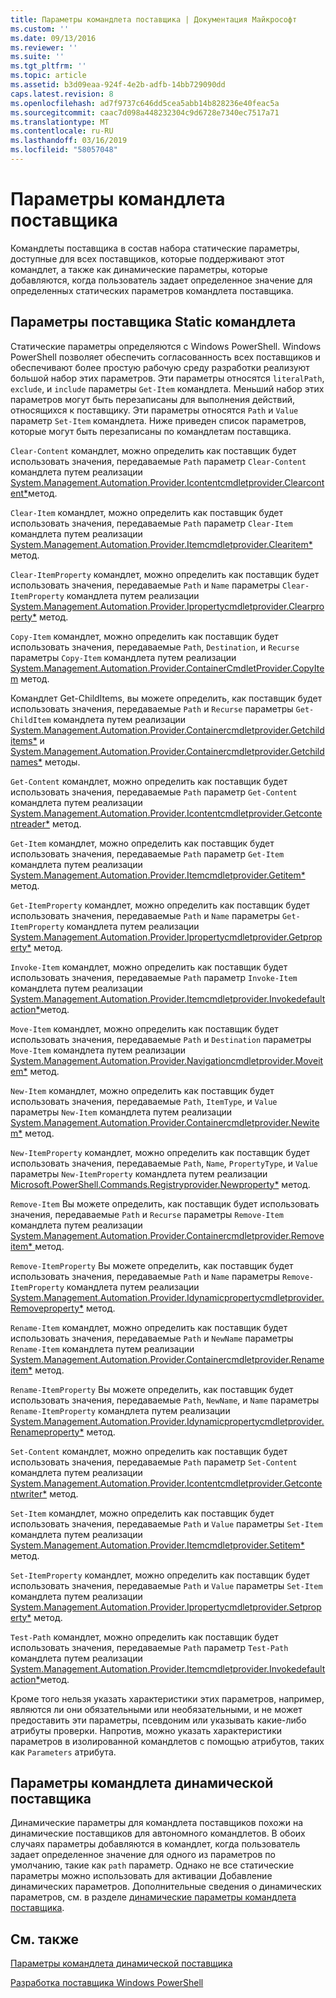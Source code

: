 ```yaml
---
title: Параметры командлета поставщика | Документация Майкрософт
ms.custom: ''
ms.date: 09/13/2016
ms.reviewer: ''
ms.suite: ''
ms.tgt_pltfrm: ''
ms.topic: article
ms.assetid: b3d09eaa-924f-4e2b-adfb-14bb729090dd
caps.latest.revision: 8
ms.openlocfilehash: ad7f9737c646dd5cea5abb14b828236e40feac5a
ms.sourcegitcommit: caac7d098a448232304c9d6728e7340ec7517a71
ms.translationtype: MT
ms.contentlocale: ru-RU
ms.lasthandoff: 03/16/2019
ms.locfileid: "58057048"
---
```

# <a name="provider-cmdlet-parameters"></a>Параметры командлета поставщика

Командлеты поставщика в состав набора статические параметры, доступные для всех поставщиков, которые поддерживают этот командлет, а также как динамические параметры, которые добавляются, когда пользователь задает определенное значение для определенных статических параметров командлета поставщика.

## <a name="provider-cmdlet-static-parameters"></a>Параметры поставщика Static командлета

Статические параметры определяются с Windows PowerShell. Windows PowerShell позволяет обеспечить согласованность всех поставщиков и обеспечивают более простую рабочую среду разработки реализуют большой набор этих параметров. Эти параметры относятся `literalPath`, `exclude`, и `include` параметры `Get-Item` командлета. Меньший набор этих параметров могут быть перезаписаны для выполнения действий, относящихся к поставщику. Эти параметры относятся `Path` и `Value` параметр `Set-Item` командлета. Ниже приведен список параметров, которые могут быть перезаписаны по командлетам поставщика.

`Clear-Content` командлет, можно определить как поставщик будет использовать значения, передаваемые `Path` параметр `Clear-Content` командлета путем реализации [System.Management.Automation.Provider.Icontentcmdletprovider.Clearcontent*](/dotnet/api/System.Management.Automation.Provider.IContentCmdletProvider.ClearContent)метод.

`Clear-Item` командлет, можно определить как поставщик будет использовать значения, передаваемые `Path` параметр `Clear-Item` командлета путем реализации [System.Management.Automation.Provider.Itemcmdletprovider.Clearitem*](/dotnet/api/System.Management.Automation.Provider.ItemCmdletProvider.ClearItem) метод.

`Clear-ItemProperty` командлет, можно определить как поставщик будет использовать значения, передаваемые `Path` и `Name` параметры `Clear-ItemProperty` командлета путем реализации [ System.Management.Automation.Provider.Ipropertycmdletprovider.Clearproperty*](/dotnet/api/System.Management.Automation.Provider.IPropertyCmdletProvider.ClearProperty) метод.

`Copy-Item` командлет, можно определить как поставщик будет использовать значения, передаваемые `Path`, `Destination`, и `Recurse` параметры `Copy-Item` командлета путем реализации [ System.Management.Automation.Provider.ContainerCmdletProvider.CopyItem](/dotnet/api/System.Management.Automation.Provider.ContainerCmdletProvider.CopyItem) метод.

Командлет Get-ChildItems, вы можете определить, как поставщик будет использовать значения, передаваемые `Path` и `Recurse` параметры `Get-ChildItem` командлета путем реализации [ System.Management.Automation.Provider.Containercmdletprovider.Getchilditems*](/dotnet/api/System.Management.Automation.Provider.ContainerCmdletProvider.GetChildItems) и [System.Management.Automation.Provider.Containercmdletprovider.Getchildnames*](/dotnet/api/System.Management.Automation.Provider.ContainerCmdletProvider.GetChildNames) методы.

`Get-Content` командлет, можно определить как поставщик будет использовать значения, передаваемые `Path` параметр `Get-Content` командлета путем реализации [System.Management.Automation.Provider.Icontentcmdletprovider.Getcontentreader*](/dotnet/api/System.Management.Automation.Provider.IContentCmdletProvider.GetContentReader) метод.

`Get-Item` командлет, можно определить как поставщик будет использовать значения, передаваемые `Path` параметр `Get-Item` командлета путем реализации [System.Management.Automation.Provider.Itemcmdletprovider.Getitem*](/dotnet/api/System.Management.Automation.Provider.ItemCmdletProvider.GetItem) метод.

`Get-ItemProperty` командлет, можно определить как поставщик будет использовать значения, передаваемые `Path` и `Name` параметры `Get-ItemProperty` командлета путем реализации [ System.Management.Automation.Provider.Ipropertycmdletprovider.Getproperty*](/dotnet/api/System.Management.Automation.Provider.IPropertyCmdletProvider.GetProperty) метод.

`Invoke-Item` командлет, можно определить как поставщик будет использовать значения, передаваемые `Path` параметр `Invoke-Item` командлета путем реализации [System.Management.Automation.Provider.Itemcmdletprovider.Invokedefaultaction*](/dotnet/api/System.Management.Automation.Provider.ItemCmdletProvider.InvokeDefaultAction)метод.

`Move-Item` командлет, можно определить как поставщик будет использовать значения, передаваемые `Path` и `Destination` параметры `Move-Item` командлета путем реализации [ System.Management.Automation.Provider.Navigationcmdletprovider.Moveitem*](/dotnet/api/System.Management.Automation.Provider.NavigationCmdletProvider.MoveItem) метод.

`New-Item` командлет, можно определить как поставщик будет использовать значения, передаваемые `Path`, `ItemType`, и `Value` параметры `New-Item` командлета путем реализации [ System.Management.Automation.Provider.Containercmdletprovider.Newitem*](/dotnet/api/System.Management.Automation.Provider.ContainerCmdletProvider.NewItem) метод.

`New-ItemProperty` командлет, можно определить как поставщик будет использовать значения, передаваемые `Path`, `Name`, `PropertyType`, и `Value` параметры `New-ItemProperty` командлета путем реализации [ Microsoft.PowerShell.Commands.Registryprovider.Newproperty*](/dotnet/api/Microsoft.PowerShell.Commands.RegistryProvider.NewProperty) метод.

`Remove-Item` Вы можете определить, как поставщик будет использовать значения, передаваемые `Path` и `Recurse` параметры `Remove-Item` командлета путем реализации [System.Management.Automation.Provider.Containercmdletprovider.Removeitem* ](/dotnet/api/System.Management.Automation.Provider.ContainerCmdletProvider.RemoveItem) метод.

`Remove-ItemProperty` Вы можете определить, как поставщик будет использовать значения, передаваемые `Path` и `Name` параметры `Remove-ItemProperty` командлета путем реализации [ System.Management.Automation.Provider.Idynamicpropertycmdletprovider.Removeproperty*](/dotnet/api/System.Management.Automation.Provider.IDynamicPropertyCmdletProvider.RemoveProperty) метод.

`Rename-Item` командлет, можно определить как поставщик будет использовать значения, передаваемые `Path` и `NewName` параметры `Rename-Item` командлета путем реализации [ System.Management.Automation.Provider.Containercmdletprovider.Renameitem*](/dotnet/api/System.Management.Automation.Provider.ContainerCmdletProvider.RenameItem) метод.

`Rename-ItemProperty` Вы можете определить, как поставщик будет использовать значения, передаваемые `Path`, `NewName`, и `Name` параметры `Rename-ItemProperty` командлета путем реализации [ System.Management.Automation.Provider.Idynamicpropertycmdletprovider.Renameproperty*](/dotnet/api/System.Management.Automation.Provider.IDynamicPropertyCmdletProvider.RenameProperty) метод.

`Set-Content` командлет, можно определить как поставщик будет использовать значения, передаваемые `Path` параметр `Set-Content` командлета путем реализации [System.Management.Automation.Provider.Icontentcmdletprovider.Getcontentwriter*](/dotnet/api/System.Management.Automation.Provider.IContentCmdletProvider.GetContentWriter) метод.

`Set-Item` командлет, можно определить как поставщик будет использовать значения, передаваемые `Path` и `Value` параметры `Set-Item` командлета путем реализации [System.Management.Automation.Provider.Itemcmdletprovider.Setitem* ](/dotnet/api/System.Management.Automation.Provider.ItemCmdletProvider.SetItem) метод.

`Set-ItemProperty` командлет, можно определить как поставщик будет использовать значения, передаваемые `Path` и `Value` параметры `Set-Item` командлета путем реализации [ System.Management.Automation.Provider.Ipropertycmdletprovider.Setproperty*](/dotnet/api/System.Management.Automation.Provider.IPropertyCmdletProvider.SetProperty) метод.

`Test-Path` командлет, можно определить как поставщик будет использовать значения, передаваемые `Path` параметр `Test-Path` командлета путем реализации [System.Management.Automation.Provider.Itemcmdletprovider.Invokedefaultaction*](/dotnet/api/System.Management.Automation.Provider.ItemCmdletProvider.InvokeDefaultAction)метод.

Кроме того нельзя указать характеристики этих параметров, например, являются ли они обязательными или необязательными, и не может предоставить эти параметры, псевдоним или указывать какие-либо атрибуты проверки. Напротив, можно указать характеристики параметров в изолированной командлетов с помощью атрибутов, таких как `Parameters` атрибута.

## <a name="provider-cmdlet-dynamic-parameters"></a>Параметры командлета динамической поставщика

Динамические параметры для командлета поставщиков похожи на динамические поставщиков для автономного командлетов. В обоих случаях параметры добавляются в командлет, когда пользователь задает определенное значение для одного из параметров по умолчанию, такие как `path` параметр. Однако не все статические параметры можно использовать для активации Добавление динамических параметров. Дополнительные сведения о динамических параметров, см. в разделе [динамические параметры командлета поставщика](./provider-cmdlet-dynamic-parameters.md).

## <a name="see-also"></a>См. также

[Параметры командлета динамической поставщика](./provider-cmdlet-dynamic-parameters.md)

[Разработка поставщика Windows PowerShell](./writing-a-windows-powershell-provider.md)